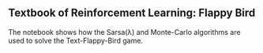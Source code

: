 ## Textbook of Reinforcement Learning: Flappy Bird

The notebook shows how the Sarsa(λ) and Monte-Carlo algorithms are used to solve the Text-Flappy-Bird game.
